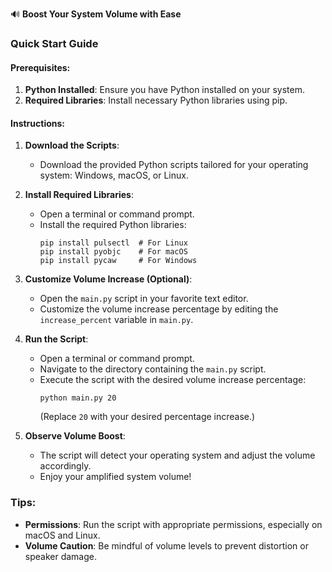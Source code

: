 

🔊 **Boost Your System Volume with Ease**

### Quick Start Guide

#### Prerequisites:
1. **Python Installed**: Ensure you have Python installed on your system.
2. **Required Libraries**: Install necessary Python libraries using pip.

#### Instructions:

1. **Download the Scripts**:
   - Download the provided Python scripts tailored for your operating system: Windows, macOS, or Linux.

2. **Install Required Libraries**:
   - Open a terminal or command prompt.
   - Install the required Python libraries:
     ```
     pip install pulsectl  # For Linux
     pip install pyobjc    # For macOS
     pip install pycaw     # For Windows
     ```

3. **Customize Volume Increase (Optional)**:
   - Open the `main.py` script in your favorite text editor.
   - Customize the volume increase percentage by editing the `increase_percent` variable in `main.py`.

4. **Run the Script**:
   - Open a terminal or command prompt.
   - Navigate to the directory containing the `main.py` script.
   - Execute the script with the desired volume increase percentage:
     ```
     python main.py 20
     ```
     (Replace `20` with your desired percentage increase.)

5. **Observe Volume Boost**:
   - The script will detect your operating system and adjust the volume accordingly.
   - Enjoy your amplified system volume!

### Tips:
- **Permissions**: Run the script with appropriate permissions, especially on macOS and Linux.
- **Volume Caution**: Be mindful of volume levels to prevent distortion or speaker damage.

